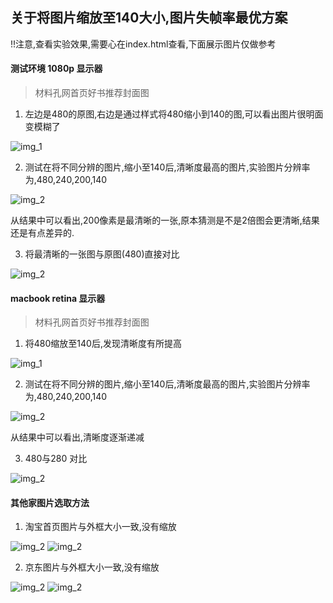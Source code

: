 ## 关于将图片缩放至140大小,图片失帧率最优方案

!!注意,查看实验效果,需要心在index.html查看,下面展示图片仅做参考

#### 测试环境 1080p 显示器
> 材料孔网首页好书推荐封面图

1. 左边是480的原图,右边是通过样式将480缩小到140的图,可以看出图片很明面变模糊了

![img_1](https://raw.githubusercontent.com/lcl-101/example/master/imgTest/1.png)

2.  测试在将不同分辨的图片,缩小至140后,清晰度最高的图片,实验图片分辨率为,480,240,200,140

![img_2](https://raw.githubusercontent.com/lcl-101/example/master/imgTest/2.png)

从结果中可以看出,200像素是最清晰的一张,原本猜测是不是2倍图会更清晰,结果还是有点差异的.

3. 将最清晰的一张图与原图(480)直接对比

![img_2](https://raw.githubusercontent.com/lcl-101/example/master/imgTest/3.png)

#### macbook retina 显示器
> 材料孔网首页好书推荐封面图

1. 将480缩放至140后,发现清晰度有所提高

![img_1](https://raw.githubusercontent.com/lcl-101/example/master/imgTest/1.png)

2. 测试在将不同分辨的图片,缩小至140后,清晰度最高的图片,实验图片分辨率为,480,240,200,140

![img_2](https://raw.githubusercontent.com/lcl-101/example/master/imgTest/2.png)

从结果中可以看出,清晰度逐渐递减

3. 480与280 对比

![img_2](https://raw.githubusercontent.com/lcl-101/example/master/imgTest/3.png)


#### 其他家图片选取方法

1. 淘宝首页图片与外框大小一致,没有缩放

![img_2](https://raw.githubusercontent.com/lcl-101/example/master/imgTest/taobao1.png)
![img_2](https://raw.githubusercontent.com/lcl-101/example/master/imgTest/taobao2.png)

2. 京东图片与外框大小一致,没有缩放

![img_2](https://raw.githubusercontent.com/lcl-101/example/master/imgTest/jd1.png)
![img_2](https://raw.githubusercontent.com/lcl-101/example/master/imgTest/jd2.png)
